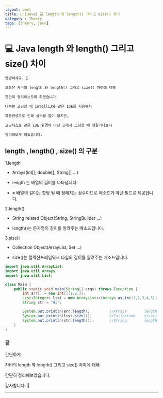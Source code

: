 ```yaml
---
layout: post
title: 📖 [Java] 💻 length 와 length() 그리고 size() 차이 
category : Theory
tags: [theory, java]
---
```


# 💻 Java length 와 length() 그리고 size() 차이 

    안녕하세요. 👋
    
    오늘은 자바의 length 와 length() 그리고 size() 차이에 대해
    
    간단히 정리해보도록 하겠습니다.
    
    대부분 코딩할 때 intelliJ와 같은 IDE를 사용해서
    
    자동완성으로 인해 실수할 일이 없지만,
    
    코딩테스트 같은 IDE 환경이 아닌 곳에서 코딩할 때 햇갈리다보니
    
    정리해보게 되었습니다.

## length , length() , size() 의 구분

1.length

- Arrays(int[], double[], String[] ...)
 
- length 는 배열의 길이를 나타냅니다.
 
- ※ 배열의 길이는 할당 될 때 정해지는 상수이므로 메소드가 아닌 필드로 제공됩니다.

2.length()

- String related Object(String, StringBuilder ...)
 
- length()는 문자열의 길이를 알려주는 메소드입니다.

3.size()

- Collection Object(ArrayList, Set ...)

- size()는 컬렉션프레임워크 타입의 길이를 알려주는 메소드입니다.
 
```java
import java.util.ArrayList;
import java.util.Arrays;
import java.util.List;

class Main {
    public static void main(String[] args) throws Exception {
        int arr[] = new int[]{1,2,3};
        List<Integer> list = new ArrayList<>(Arrays.asList(1,2,3,4,5));
        String str = "Hi";

        System.out.println(arr.length);         //Arrays        length      출력  3
        System.out.println(list.size());        //Collection    size()      출력  5
        System.out.println(str.length());       //String        length()    출력  2
    }
}
```


### 끝

간단하게

자바의 length 와 length() 그리고 size() 차이에 대해

간단히 정리해보았습니다.

감사합니다. 🙏

-------------------------------------------------
